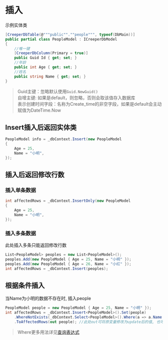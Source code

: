 # 插入
示例实体类
``` C#
[CreeperDbTable(@"""public"".""people""", typeof(DbMain))]
public partial class PeopleModel : ICreeperDbModel
{
    //唯一键
    [CreeperDbColumn(Primary = true)] 
    public Guid Id { get; set; }
    //年龄
    public int Age { get; set; }
    //姓名
    public string Name { get; set; }
}
```

> Guid主键：忽略默认使用``Guid.NewGuid()`` <br>
> 自增主键: 如果是default，则忽略，否则会取该值存入数据库<br>
> 表示创建时间字段：名称为Create_time的非空字段，如果是default会主动赋值为DateTime.Now
## Insert插入后返回实体类
``` C#
PeopleModel info = _dbContext.Insert(new PeopleModel
{
    Age = 25,
    Name = "小明",
});
```
## 插入后返回修改行数
### 插入单条数据
``` C#
int affectedRows = _dbContext.InsertOnly(new PeopleModel
{
    Age = 25,
    Name = "小明",
});
```
### 插入多条数据
此处插入多条只能返回修改行数
``` C#
List<PeopleModel> peoples = new List<PeopleModel>();
peoples.Add(new PeopleModel { Age = 25, Name = "小明" });
peoples.Add(new PeopleModel { Age = 26, Name = "小红" });
int affectedRows = _dbContext.Insert(peoples);
```

## 根据条件插入
当Name为小明的数据不存在时, 插入people
``` C#
PeopleModel people = new PeopleModel { Age = 25, Name = "小明" });
int affectedRows = _dbContext.Insert<PeopleModel>().Set(people)
    .WhereNotExists(_dbContext.Select<PeopleModel>().Where(a => a.Name == "小明"))
    .ToAffectedRows(out people); //此处out可将原变量修改为update后的值, 也可忽略
```
> Where更多用法详见[查询表达式](./SelectExpression.md)